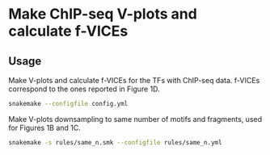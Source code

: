 # Make ChIP-seq V-plots and calculate f-VICEs

## Usage
Make V-plots and calculate f-VICEs for the TFs with ChIP-seq data. f-VICEs correspond to the ones reported in Figure 1D.
```sh
snakemake --configfile config.yml
```
Make V-plots downsampling to same number of motifs and fragments, used for Figures 1B and 1C.
```sh
snakemake -s rules/same_n.smk --configfile rules/same_n.yml
```